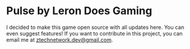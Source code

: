 # Pulse by Leron Does Gaming
I decided to make this game open source with all updates here. You can even suggest features! If you want to contribute in this project, you can email me at ztechnetwork.dev@gmail.com.
